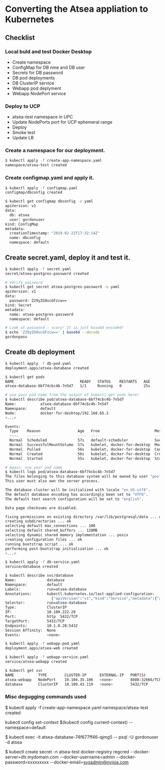 # Converting the Atsea appliation to Kubernetes

## Checklist

### Local buld and test Docker Desktop

- Create namespace
- ConfigMap for DB nme and DB user
- Secrets for DB password
- DB pod deployments
- DB ClusterIP service
- Webapp pod deplyment
- Webapp NodePort service 

### Deploy to UCP

- atsea-test namespace in UPC
- Update NodePorts port for UCP ephemeral range
- Deploy 
- Smoke test
- Update LB

### Create a namespace for our deployment.

```bash
$ kubectl apply -f create-app-namespace.yaml
namespace/atsea-test created
```
### Create configmap.yaml and apply it.
```bash
$ kubectl apply -f configmap.yaml
configmap/dbconfig created

$ kubectl get configmap dbconfig -o yaml
apiVersion: v1
data:
  db: atsea
  user: gordonuser
kind: ConfigMap
metadata:
  creationTimestamp: "2019-02-22T17:32:14Z"
  name: dbconfig
  namespace: default
```

## Create secret.yaml, deploy it and test it.

```bash
$ kubectl apply -f secret.yaml
secret/atsea-postgres-password created

# Verify password 
$ kubectl get secret atsea-postgres-password -o yaml
apiVersion: v1
data:
  password: Z29yZG9ucGFzcw==
kind: Secret
metadata:
  name: atsea-postgres-password
  namespace: default

# Look at password - scary! It is just base64 encoded!
$ echo 'Z29yZG9ucGFzcw==' | base64 --decode
gordonpass
```

## Create db deployment

```bash
$ kubectl apply -f db-pod.yaml
deployment.apps/atsea-database created

$ kubectl get pods
NAME                              READY   STATUS    RESTARTS   AGE
atsea-database-6bf74cbc4b-7n5d7   1/1     Running   0          25s

# use your pod name from the output of kubectl get pods here!
$ kubectl describe pod/atsea-database-6bf74cbc4b-7n5d7
Name:           atsea-database-6bf74cbc4b-7n5d7
Namespace:      default
Node:           docker-for-desktop/192.168.65.3
<...>

Events:
  Type    Reason                 Age   From                         Message
  ----    ------                 ----  ----                         -------
  Normal  Scheduled              57s   default-scheduler            Successfully assigned atsea-database-6bf74cbc4b-7n5d7 to docker-for-desktop
  Normal  SuccessfulMountVolume  57s   kubelet, docker-for-desktop  MountVolume.SetUp succeeded for volume "default-token-wmj5r"
  Normal  Pulled                 56s   kubelet, docker-for-desktop  Container image "dtr.mydomain.com/test/atsea-db_build:RC-test" already present on machine
  Normal  Created                56s   kubelet, docker-for-desktop  Created container
  Normal  Started                55s   kubelet, docker-for-desktop  Started container

# Again, use your pod name
$ kubectl logs pod/atsea-database-6bf74cbc4b-7n5d7
The files belonging to this database system will be owned by user "postgres".
This user must also own the server process.

The database cluster will be initialized with locale "en_US.utf8".
The default database encoding has accordingly been set to "UTF8".
The default text search configuration will be set to "english".

Data page checksums are disabled.

fixing permissions on existing directory /var/lib/postgresql/data ... ok
creating subdirectories ... ok
selecting default max_connections ... 100
selecting default shared_buffers ... 128MB
selecting dynamic shared memory implementation ... posix
creating configuration files ... ok
running bootstrap script ... ok
performing post-bootstrap initialization ... ok
<...>

$ kubectl apply -f db-service.yaml
service/database created

$ kubectl describe svc/database
Name:              database
Namespace:         default
Labels:            run=atsea-database
Annotations:       kubectl.kubernetes.io/last-applied-configuration:
                     {"apiVersion":"v1","kind":"Service","metadata":{"annotations":{},"labels":{"run":"atsea-database"},"name":"database","namespace":"default"...
Selector:          run=atsea-database
Type:              ClusterIP
IP:                10.109.222.29
Port:              http  5432/TCP
TargetPort:        5432/TCP
Endpoints:         10.1.0.28:5432
Session Affinity:  None
Events:            <none>

$ kubectl apply -f webapp-pod.yaml
deployment.apps/atsea-web created

$ kubectl apply -f webapp-service.yaml
service/atsea-webapp created

$ kubectl get svc
NAME           TYPE        CLUSTER-IP      EXTERNAL-IP   PORT(S)          AGE
atsea-webapp   NodePort    10.104.35.106   <none>        8080:32666/TCP   29s
database       ClusterIP   10.109.43.119   <none>        5432/TCP         1m
```


### Misc degugging commands used 
$ kubectl apply -f create-app-namespace.yaml
namespace/atsea-test created

kubectl config set-context $(kubectl config current-context) --namespace=default


$ kubectl exec -it atsea-database-74f677ff46-qjmg5 -- psql -U gordonuser -d atsea

$ kubectl create secret -n atsea-test docker-registry regcred --docker-server=dtr.mydomain.com --docker-username=admin --docker-password=xxxxxxxxx --docker-email=sysadmin@nvisia.com